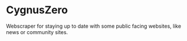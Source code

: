 # CygnusZero
Webscraper for staying up to date with some public facing websites, like news or community sites. 

